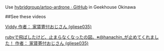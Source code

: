 Use [hybridgroup/artoo-ardrone · GitHub](https://github.com/hybridgroup/artoo-ardrone) in Geekhouse Okinawa


##See these videos

[Viddy 作者： 家賃寄付おじさん (gliese035)](http://www.viddy.com/video/a140c195-40d6-45d9-af60-5993d0f3b83a)


[rubyで飛ばしたけど、止まらなくなったの図。※@hanachin_が止めてくれました！ 作者： 家賃寄付おじさん (gliese035)](http://www.viddy.com/video/569a5c3f-1f31-409b-b269-71d3ec7e6b18)





